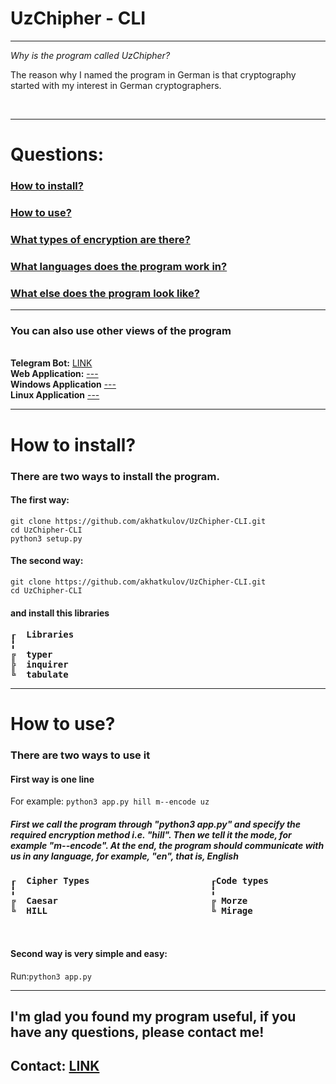 <b style="text-align: center;"> <h1> UzChipher - CLI </h1> </b>
<hr>
<i> Why is the program called UzChipher? </i> <br>
<p>The reason why I named the program in German is that cryptography started with my interest in German cryptographers.</p> <br>
<hr>
<h1>Questions:</h1>
<h3><a href="https://github.com/akhatkulov/UzChipher-CLI/edit/main/README.md#install">How to install?</a></h3>
<h3><a href="use">How to use?</a></h3>
<h3><a href="cipher_types">What types of encryption are there?</a></h3>
<h3><a href="lang">What languages ​​does the program work in?</a></h3>
<h3><a href="apps">What else does the program look like?</a></h3>

<hr>
<h3 id="apps">You can also use other views of the program</h3> <br>
<b>Telegram Bot:</b> <a href="https://t.me/UzChipher_Bot">LINK</a> <br>
<b>Web Application:</b> <a href=""> --- </a> <br>
<b>Windows Application</b> <a href=""> --- </a> <br>
<b>Linux Application</b> <a href=""> --- </a> <br>
<hr>
<h1 id="install">How to install?</h1>
<h3>There are two ways to install the program.</h3>
<h4>The first way: </h4> 

```
git clone https://github.com/akhatkulov/UzChipher-CLI.git
cd UzChipher-CLI
python3 setup.py
```
<h4>The second way:</h4>

```
git clone https://github.com/akhatkulov/UzChipher-CLI.git
cd UzChipher-CLI
```

<h4>and install this libraries</h4>
<b>
<pre>
┎  Libraries
╏
╔  typer
╠  inquirer
╚  tabulate
</pre>
</b>
<hr>
<h1 id="use"> How to use? </h1>
<h3>There are two ways to use it</h3>
<h4>First way is one line</h4>
For example: <code>python3 app.py hill m--encode uz</code>
<h5>First we call the program through "python3 app.py" and specify the required encryption method i.e. "hill". Then we tell it the mode, for example "m--encode". At the end, the program should communicate with us in any language, for example, "en", that is, English</h5>
<b id="cipher_types">
<pre id="lang">
┎  Cipher Types                       ┎Code types            ┎Sytem languages
╏                                     ╏                      ╏
╔  Caesar                             ╔ Morze                ╔  uz (Uzbek)
╚  HILL                               ╚ Mirage               ╠  ru (Russian)
                                                             ╚  en (English)

</pre>
</b>
<h4>Second way is very simple and easy:</h4>
Run:<code>python3 app.py</code>
<hr>

<h2>I'm glad you found my program useful, if you have any questions, please contact me!</h2>
<h2>Contact: <a href="https://t.me/akhatkulov">LINK</a></h2>
<br> <br>
